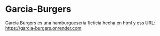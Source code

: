 # Garcia-Burgers
Garcia Burgers es una hamburgueseria ficticia hecha en html y css
URL: https://garcia-burgers.onrender.com
